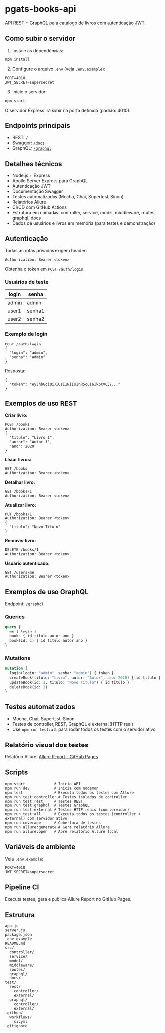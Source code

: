 

# pgats-books-api

API REST + GraphQL para catálogo de livros com autenticação JWT.


## Como subir o servidor

1. Instale as dependências:
  ```bash
  npm install
  ```
2. Configure o arquivo `.env` (veja `.env.example`):
  ```
  PORT=4010
  JWT_SECRET=supersecret
  ```
3. Inicie o servidor:
  ```bash
  npm start
  ```
  O servidor Express irá subir na porta definida (padrão: 4010).

## Endpoints principais

- REST: `/`
- Swagger: [`/docs`](http://localhost:4010/docs)
- GraphQL: [`/graphql`](http://localhost:4010/graphql)
## Detalhes técnicos

- Node.js + Express
- Apollo Server Express para GraphQL
- Autenticação JWT
- Documentação Swagger
- Testes automatizados (Mocha, Chai, Supertest, Sinon)
- Relatórios Allure
- CI/CD com GitHub Actions
- Estrutura em camadas: controller, service, model, middleware, routes, graphql, docs
- Dados de usuários e livros em memória (para testes e demonstração)


## Autenticação
Todas as rotas privadas exigem header:
```
Authorization: Bearer <token>
```
Obtenha o token em `POST /auth/login`.


### Usuários de teste

| login  | senha   |
|--------|---------|
| admin  | admin   |
| user1  | senha1  |
| user2  | senha2  |

### Exemplo de login
```
POST /auth/login
{
  "login": "admin",
  "senha": "admin"
}
```
Resposta:
```
{
  "token": "eyJhbGciOiJIUzI1NiIsInR5cCI6IkpXVCJ9..."
}
```

## Exemplos de uso REST

**Criar livro:**
```
POST /books
Authorization: Bearer <token>
{
  "titulo": "Livro 1",
  "autor": "Autor 1",
  "ano": 2020
}
```

**Listar livros:**
```
GET /books
Authorization: Bearer <token>
```

**Detalhar livro:**
```
GET /books/1
Authorization: Bearer <token>
```

**Atualizar livro:**
```
PUT /books/1
Authorization: Bearer <token>
{
  "titulo": "Novo Titulo"
}
```

**Remover livro:**
```
DELETE /books/1
Authorization: Bearer <token>
```

**Usuário autenticado:**
```
GET /users/me
Authorization: Bearer <token>
```

## Exemplos de uso GraphQL

Endpoint: `/graphql`

### Queries
```graphql
query {
  me { login }
  books { id titulo autor ano }
  book(id: 1) { id titulo autor ano }
}
```

### Mutations
```graphql
mutation {
  login(login: "admin", senha: "admin") { token }
  createBook(titulo: "Livro", autor: "Autor", ano: 2020) { id titulo }
  updateBook(id: 1, titulo: "Novo Titulo") { id titulo }
  deleteBook(id: 1)
}
```

## Testes automatizados

- Mocha, Chai, Supertest, Sinon
- Testes de controller, REST, GraphQL e external (HTTP real)
- Use `npm run test:all` para rodar todos os testes com o servidor ativo

## Relatório visual dos testes

Relatório Allure: [Allure Report - GitHub Pages](https://renatacpf.github.io/pgats-books-api/)

## Scripts
```
npm start             # Inicia API
npm run dev           # Inicia com nodemon
npm test              # Executa todos os testes com Allure
npm run test:controller # Testes isolados de controller
npm run test:rest     # Testes REST
npm run test:graphql  # Testes GraphQL
npm run test:external # Testes HTTP reais (com servidor)
npm run test:all      # Executa todos os testes (controller + external) com servidor ativo
npm run coverage      # Cobertura de testes
npm run allure:generate # Gera relatório Allure
npm run allure:open   # Abre relatório Allure local
```

## Variáveis de ambiente
Veja `.env.example`:
```
PORT=4010
JWT_SECRET=supersecret
```

## Pipeline CI
Executa testes, gera e publica Allure Report no GitHub Pages.

## Estrutura
```
app.js
server.js
package.json
.env.example
README.md
src/
  controller/
  service/
  model/
  middleware/
  routes/
  graphql/
  docs/
test/
  rest/
    controller/
    external/
  graphql/
    controller/
    external/
.github/
  workflows/
    ci.yml
.gitignore
```
